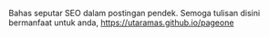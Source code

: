 Bahas seputar SEO dalam postingan pendek. Semoga tulisan disini bermanfaat untuk anda, https://utaramas.github.io/pageone
